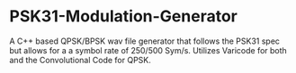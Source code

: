 # PSK31-Modulation-Generator
A C++ based QPSK/BPSK wav file generator that follows the PSK31 spec but allows for a a symbol rate of 250/500 Sym/s. Utilizes Varicode for both and the Convolutional Code for QPSK.
